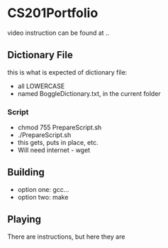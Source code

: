 # CS201Portfolio

video instruction can be found at ..

## Dictionary File
this is what is expected of dictionary file:
  - all LOWERCASE
  - named BoggleDictionary.txt, in the current folder

### Script
  - chmod 755 PrepareScript.sh
  - ./PrepareScript.sh
  - this gets, puts in place, etc.
  - Will need internet - wget

## Building
  - option one: gcc...
  - option two: make

## Playing
There are instructions, but here they are

